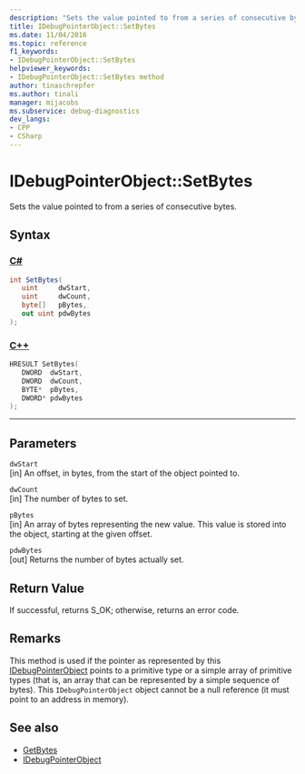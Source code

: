 ```yaml
---
description: "Sets the value pointed to from a series of consecutive bytes."
title: IDebugPointerObject::SetBytes
ms.date: 11/04/2016
ms.topic: reference
f1_keywords:
- IDebugPointerObject::SetBytes
helpviewer_keywords:
- IDebugPointerObject::SetBytes method
author: tinaschrepfer
ms.author: tinali
manager: mijacobs
ms.subservice: debug-diagnostics
dev_langs:
- CPP
- CSharp
---
```

# IDebugPointerObject::SetBytes

Sets the value pointed to from a series of consecutive bytes.

## Syntax

### [C#](#tab/csharp)
```csharp
int SetBytes(
   uint     dwStart,
   uint     dwCount,
   byte[]   pBytes,
   out uint pdwBytes
);
```
### [C++](#tab/cpp)
```cpp
HRESULT SetBytes( 
   DWORD  dwStart,
   DWORD  dwCount,
   BYTE*  pBytes,
   DWORD* pdwBytes
);
```
---

## Parameters
`dwStart`\
[in] An offset, in bytes, from the start of the object pointed to.

`dwCount`\
[in] The number of bytes to set.

`pBytes`\
[in] An array of bytes representing the new value. This value is stored into the object, starting at the given offset.

`pdwBytes`\
[out] Returns the number of bytes actually set.

## Return Value
 If successful, returns S_OK; otherwise, returns an error code.

## Remarks
 This method is used if the pointer as represented by this [IDebugPointerObject](../../../extensibility/debugger/reference/idebugpointerobject.md) points to a primitive type or a simple array of primitive types (that is, an array that can be represented by a simple sequence of bytes). This `IDebugPointerObject` object cannot be a null reference (it must point to an address in memory).

## See also
- [GetBytes](../../../extensibility/debugger/reference/idebugpointerobject-getbytes.md)
- [IDebugPointerObject](../../../extensibility/debugger/reference/idebugpointerobject.md)
